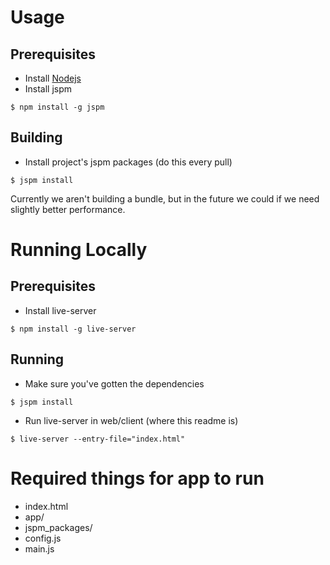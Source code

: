 # Usage
## Prerequisites
- Install [Nodejs](https://nodejs.org/en/)
- Install jspm
```
$ npm install -g jspm
```

## Building
- Install project's jspm packages (do this every pull)
```
$ jspm install
```

Currently we aren't building a bundle, but in the future we could if we need slightly better performance.

# Running Locally
## Prerequisites
- Install live-server
```
$ npm install -g live-server
```

## Running
- Make sure you've gotten the dependencies
```
$ jspm install
```
- Run live-server in web/client (where this readme is)
```
$ live-server --entry-file="index.html"
```

# Required things for app to run
- index.html
- app/
- jspm_packages/
- config.js
- main.js
